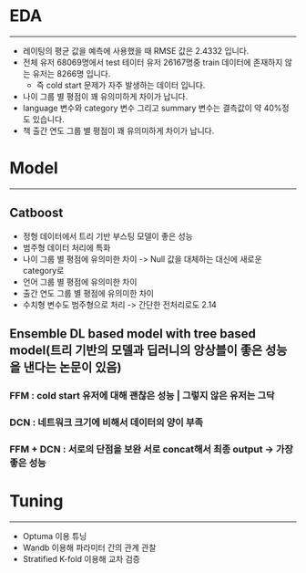 # EDA
----
- 레이팅의 평균 값을 예측에 사용했을 때 RMSE 값은 2.4332 입니다.
- 전체 유저 68069명에서 test 테이터 유저 26167명중 train 데이터에 존재하지 않는 유저는 8266명 입니다.
  - 즉 cold start 문제가 자주 발생하는 데이터 입니다.
- 나이 그룹 별 평점이 꽤 유의미하게 차이가 납니다.
- language 변수와 category 변수 그리고 summary 변수는 결측값이 약 40%정도 있습니다.
- 책 출간 연도 그룹 별 평점이 꽤 유의미하게 차이가 납니다.

# Model
----
## Catboost
- 정형 데이터에서 트리 기반 부스팅 모델이 좋은 성능
- 범주형 데이터 처리에 특화
- 나이 그룹 별 평점에 유의미한 차이 -> Null 값을 대체하는 대신에 새로운 category로
- 언어 그룹 별 평점에 유의미한 차이
- 출간 연도 그룹 별 평점에 유의미한 차이
- 수치형 변수도 범주형으로 처리 -> 간단한 전처리로도 2.14
## Ensemble DL based model with tree based model(트리 기반의 모델과 딥러니의 앙상블이 좋은 성능을 낸다는 논문이 있음)
### FFM : cold start 유저에 대해 괜찮은 성능 | 그렇지 않은 유저는 그닥
### DCN : 네트워크 크기에 비해서 데이터의 양이 부족
### FFM + DCN : 서로의 단점을 보완 서로 concat해서 최종 output -> 가장 좋은 성능

# Tuning
----
- Optuma 이용 튜닝
- Wandb 이용해 파라미터 간의 관계 관찰
- Stratified K-fold 이용해 교차 검증
